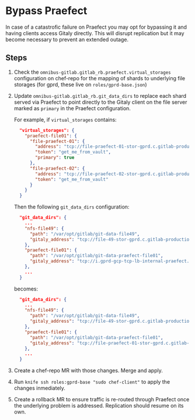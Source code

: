 # Bypass Praefect

In case of a catastrofic failure on Praefect you may opt for bypassing it and
having clients access Gitaly directly. This will disrupt replication but it may
become necessary to prevent an extended outage.

## Steps

1. Check the `omnibus-gitlab.gitlab_rb.praefect.virtual_storages` configuration
  on chef-repo for the mapping of shards to underlying file storages (for gprd,
  these live on `roles/gprd-base.json`)
1. Update `omnibus-gitlab.gitlab_rb.git_data_dirs` to replace each shard served
  via Praefect to point directly to the Gitaly client on the file server marked
  as `primary` in the Praefect configuration.

    For example, if `virtual_storages` contains:

    ```json
      "virtual_storages": {
        "praefect-file01": {
          "file-praefect-01": {
            "address": "tcp://file-praefect-01-stor-gprd.c.gitlab-production.internal:9999",
            "token": "get_me_from_vault",
            "primary": true
          },
          "file-praefect-02": {
            "address": "tcp://file-praefect-02-stor-gprd.c.gitlab-production.internal:9999",
            "token": "get_me_from_vault"
          }
        }
      }
    ```

    Then the following `git_data_dirs` configuration:

    ```json
      "git_data_dirs": {
        ...
        "nfs-file49": {
          "path": "/var/opt/gitlab/git-data-file49",
          "gitaly_address": "tcp://file-49-stor-gprd.c.gitlab-production.internal:9999"
        },
        "praefect-file01": {
          "path": "/var/opt/gitlab/git-data-praefect-file01",
          "gitaly_address": "tcp://i.gprd-gcp-tcp-lb-internal-praefect.il4.us-east1.lb.gitlab-production.internal:2305"
        },
        ...
      }
    ```

    becomes:

    ```json
      "git_data_dirs": {
        ...
        "nfs-file49": {
          "path": "/var/opt/gitlab/git-data-file49",
          "gitaly_address": "tcp://file-49-stor-gprd.c.gitlab-production.internal:9999"
        },
        "praefect-file01": {
          "path": "/var/opt/gitlab/git-data-praefect-file01",
          "gitaly_address": "tcp://file-praefect-01-stor-gprd.c.gitlab-production.internal:9999"
        },
        ...
      }
    ```

1. Create a chef-repo MR with those changes. Merge and apply.
1. Run `knife ssh roles:gprd-base "sudo chef-client"` to apply the changes
  inmediately.
1. Create a rollback MR to ensure traffic is re-routed through Praefect once the
  underlying problem is addressed. Replication should resume on its own.
